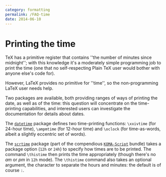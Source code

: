 ```yaml
---
category: formatting
permalink: /FAQ-time
date: 2014-06-10
---
```


# Printing the time

TeX has a primitive register that contains ''the number of minutes
since midnight''; with this knowledge it's a moderately simple
programming job to print the time (one that no self-respecting
Plain TeX user would bother with anyone else's code for).

However, LaTeX provides no primitive for ''time'', so the
non-programming LaTeX user needs help.

Two packages are available, both providing ranges of ways of printing
the date, as well as of the time: this question will concentrate on
the time-printing capabilities, and interested users can investigate
the documentation for details about dates.

The [`datetime`](https://ctan.org/pkg/datetime) package defines two time-printing functions:
`\xxivtime` (for 24-hour time), `\ampmtime` (for 12-hour time) and
`\oclock` (for time-as-words, albeit a slightly eccentric set of
words).

The [`scrtime`](https://ctan.org/pkg/scrtime) package (part of the compendious
[`KOMA-Script`](https://ctan.org/pkg/KOMA-Script) bundle) takes a package option (`12h` or
`24h`) to specify how times are to be printed.  The command
`\thistime` then prints the time appropriately (though there's no
_am_ or _pm_ in `12h` mode).  The `\thistime`
command also takes an optional argument, the character to separate the
hours and minutes: the default is of course `:`.

